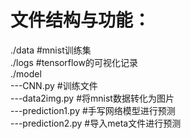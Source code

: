 # 文件结构与功能：

./data  #mnist训练集   
./logs  #tensorflow的可视化记录   
./model   
---CNN.py #训练文件   
---data2img.py #将mnist数据转化为图片   
---prediction1.py #手写网络模型进行预测    
---prediction2.py #导入meta文件进行预测    

